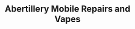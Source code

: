 ---
title: "Abertillery Mobile Repairs and Vapes"
url: /abertillery/abertillery-mobile-repairs-and-vapes/
shop: E-Zigaretten
---